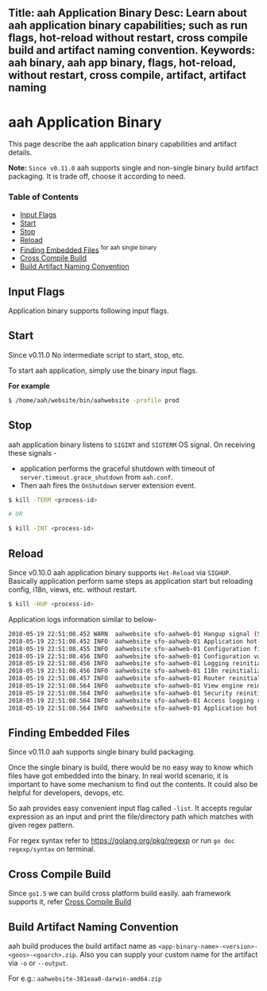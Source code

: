 Title: aah Application Binary
Desc: Learn about aah application binary capabilities; such as run flags, hot-reload without restart, cross compile build and artifact naming convention.
Keywords: aah binary, aah app binary, flags, hot-reload, without restart, cross compile, artifact, artifact naming
---
# aah Application Binary

This page describe the aah application binary capabilities and artifact details.

<div class="alert alert-info-blue">
<p><strong>Note:</strong> <code>Since v0.11.0</code> aah supports single and non-single binary build artifact packaging. It is trade off, choose it according to need.</p>
</div>

### Table of Contents

  * [Input Flags](#input-flags)
  * [Start](#start)
  * [Stop](#stop)
  * [Reload](#reload)
  * [Finding Embedded Files](#finding-embedded-files) <sup>for aah single binary</sup>
  * [Cross Compile Build](#cross-compile-build)
  * [Build Artifact Naming Convention](#build-artifact-naming-convention)

## Input Flags

Application binary supports following input flags.

<script src="https://asciinema.org/a/kOM5GHnrMowBH6YYhTI57zfwh.js" id="asciicast-kOM5GHnrMowBH6YYhTI57zfwh" data-speed="2" data-theme="monokai" data-rows="14" async></script>

## Start

<span class="badge lb-sm">Since v0.11.0</span> No intermediate script to start, stop, etc.

To start aah application, simply use the binary input flags.

**For example**

```bash
$ /home/aah/website/bin/aahwebsite -profile prod
```

## Stop

aah application binary listens to `SIGINT` and `SIGTERM` OS signal. On receiving these signals -

  * application performs the graceful shutdown with timeout of `server.timeout.grace_shutdown` from `aah.conf`.
  * Then aah fires the `OnShutdown` server extension event.

```bash
$ kill -TERM <process-id>

# OR

$ kill -INT <process-id>
```

## Reload

<span class="badge lb-sm">Since v0.10.0</span> aah application binary supports `Hot-Reload` via `SIGHUP`. Basically application perform same steps as application start but reloading config, i18n, views, etc. without restart.

```bash
$ kill -HUP <process-id>
```

Application logs information similar to below-

```bash
2018-05-19 22:51:08.452 WARN  aahwebsite sfo-aahweb-01 Hangup signal (SIGHUP) received
2018-05-19 22:51:08.452 INFO  aahwebsite sfo-aahweb-01 Application hot-reload and reinitialization starts ...
2018-05-19 22:51:08.455 INFO  aahwebsite sfo-aahweb-01 Configuration files reload succeeded
2018-05-19 22:51:08.456 INFO  aahwebsite sfo-aahweb-01 Configuration values reinitialize succeeded
2018-05-19 22:51:08.456 INFO  aahwebsite sfo-aahweb-01 Logging reinitialize succeeded
2018-05-19 22:51:08.456 INFO  aahwebsite sfo-aahweb-01 I18n reinitialize succeeded
2018-05-19 22:51:08.457 INFO  aahwebsite sfo-aahweb-01 Router reinitialize succeeded
2018-05-19 22:51:08.564 INFO  aahwebsite sfo-aahweb-01 View engine reinitialize succeeded
2018-05-19 22:51:08.564 INFO  aahwebsite sfo-aahweb-01 Security reinitialize succeeded
2018-05-19 22:51:08.564 INFO  aahwebsite sfo-aahweb-01 Access logging reinitialize succeeded
2018-05-19 22:51:08.564 INFO  aahwebsite sfo-aahweb-01 Application hot-reload and reinitialization was successful
```

## Finding Embedded Files

<span class="badge lb-sm">Since v0.11.0</span> aah supports single binary build packaging.

Once the single binary is build, there would be no easy way to know which files have got embedded into the binary. In real world scenario, it is important to have some mechanism to find out the contents. It could also be helpful for developers, devops, etc.

So aah provides easy convenient input flag called `-list`. It accepts regular expression as an input and print the file/directory path which matches with given regex pattern.

For regex syntax refer to https://golang.org/pkg/regexp or run `go doc regexp/syntax` on terminal.

<script src="https://asciinema.org/a/JOvC4imBfHy3T4OQd1iF5hdNz.js" id="asciicast-JOvC4imBfHy3T4OQd1iF5hdNz" data-speed="2" data-theme="monokai" data-rows="14" async></script>

## Cross Compile Build

Since `go1.5` we can build cross platform build easily. aah framework supports it, refer [Cross Compile Build](aah-cli-tool.html#cross-compile-build)

## Build Artifact Naming Convention

aah build produces the build artifact name as `<app-binary-name>-<version>-<goos>-<goarch>.zip`. Also you can supply your custom name for the artifact via `-o` or `--output`.

For e.g.: `aahwebsite-381eaa8-darwin-amd64.zip`

